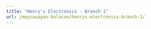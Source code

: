 ```yaml
---
title: "Henry's Electronics - Branch 1"
url: /meycauayan-bulacan/henrys-electronics-branch-1/
---
```


